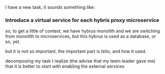 
I have a new task, it sounds something like: 
### Introduce a virtual service for each hybris proxy microservice

so, to get a little of context, we have hybrus monolith and we are switching from monolith to microservices, but this hybrus is used as a database, or so, yet. 

but it is not so important, the important part is Istio, and how it used. 

decomposing my task I realize (the advise that my teem leader gave me) that it is better to start with enabling the external services 
